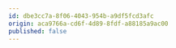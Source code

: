 ```yaml
---
id: dbe3cc7a-8f06-4043-954b-a9df5fcd3afc
origin: aca9766a-cd6f-4d89-8fdf-a88185a9ac00
published: false
---
```

